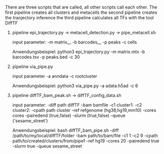 There are three scripts that are called, all other scripts call each other.
The first pipeline creates all clusters and metacells
the second pipeline creates the tranjectory inference
the third pipeline calculates all TFs with the tool DiffTF

1. pipeline
   epi_trajectory.py -> metacell_detection.py -> pipe_metacell.sh
  
   input parameter:
     -m matrix__
     -b barcodes__
     -p peaks 
     -c cells 
    
   Anwendungsbeispiel:
     python3 epi_trajectory.py -m matrix.mtx -b barcodes.tsv -p peaks.bed -c 30
    
 2. pipeline
    via_pipe.py
    
    input parameter
      -a anndata
      -c rootcluster
  
    Anwendungsbeispiel:
      python3 via_pipe.py -a adata.h5ad -c 6
      
 3. pipeline
    diffTF_bam_peak.sh -> diffTF_config_data.sh
    
    input parameter:
      -diff path diffTF
      -bam bamfile
      -c1 cluster1:
      -c2 cluster2:
      -cpath path cluster
      -ref refgenome (hg38,hg19,mm10)
      -cores cores
      -pairedend (true,false)
      -slurm (true,false)
      -queue ('sesame_street')
      
    Anwendungsbeispiel:
      bash diffTF_bam_pipe.sh -diff /path/to/my/local/diffTF/folder -bam path/to/bam/file -c1 1 -c2 9 -cpath path/to/created/clusters/from/pipe1 -ref hg19 -cores 20 -pairedend true -slurm true -queue sesame_street
